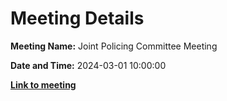 # Meeting Details

**Meeting Name:** Joint Policing Committee Meeting

**Date and Time:** 2024-03-01 10:00:00

**<a href="https://www.limerick.ie/council/whats-on/joint-policing-committee-meeting-21" target="_blank">Link to meeting</a>**
